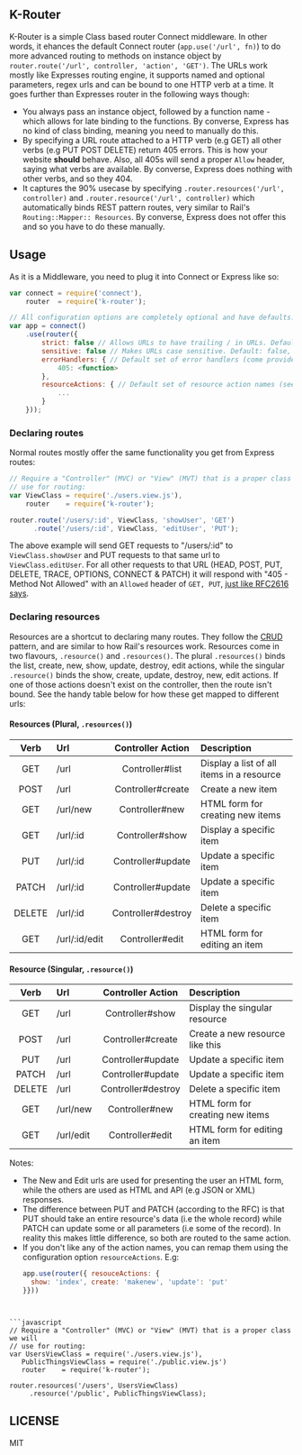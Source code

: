 K-Router
----------

K-Router is a simple Class based router Connect middleware. In other words, it
ehances the default Connect router (`app.use('/url', fn)`) to do more advanced
routing to methods on instance object by
`router.route('/url', controller, 'action', 'GET')`. The URLs work mostly like
Expresses routing engine, it supports named and optional parameters, regex urls
and can be bound to one HTTP verb at a time. It goes further than Expresses
router in the following ways though:

 - You always pass an instance object, followed by a function name - which
   allows for late binding to the functions. By converse, Express has no kind of
   class binding, meaning you need to manually do this.
 - By specifying a URL route attached to a HTTP verb (e.g GET) all other verbs
   (e.g PUT POST DELETE) return 405 errors. This is how your website **should**
   behave. Also, all 405s will send a proper `Allow` header, saying what verbs
   are available. By converse, Express does nothing with other verbs, and so
   they 404.
 - It captures the 90% usecase by specifying `.router.resources('/url',
   controller)` and `.router.resource('/url', controller)` which automatically
   binds REST pattern routes, very similar to Rail's `Routing::Mapper::
   Resources`. By converse, Express does not offer this and so you have to do
   these manually.

Usage
-----

As it is a Middleware, you need to plug it into Connect or Express like so:

```javascript
var connect = require('connect'),
    router  = require('k-router');

// All configuration options are completely optional and have defaults.
var app = connect()
    .use(router({
        strict: false // Allows URLs to have trailing / in URLs. Default: false,
        sensitive: false // Makes URLs case sensitive. Default: false,
        errorHandlers: { // Default set of error handlers (come provided)
            405: <function>
        },
        resourceActions: { // Default set of resource action names (see resources)
            ...
        }
    }));
```

### Declaring routes

Normal routes mostly offer the same functionality you get from Express routes:

```javascript
// Require a "Controller" (MVC) or "View" (MVT) that is a proper class we will
// use for routing:
var ViewClass = require('./users.view.js'),
    router    = require('k-router');

router.route('/users/:id', ViewClass, 'showUser', 'GET')
      .route('/users/:id', ViewClass, 'editUser', 'PUT');
```

The above example will send GET requests to "/users/:id" to `ViewClass.showUser`
and PUT requests to that same url to `ViewClass.editUser`. For all other
requests to that URL (HEAD, POST, PUT, DELETE, TRACE, OPTIONS, CONNECT & PATCH)
it will respond with "405 - Method Not Allowed" with an `Allowed` header of
`GET, PUT`, [just like RFC2616 says][rfc2616].

### Declaring resources

Resources are a shortcut to declaring many routes. They follow the
[CRUD](http://en.wikipedia.org/wiki/Crud) pattern, and are similar to how Rail's resources work.
Resources come in two flavours, `.resource()` and `.resources()`. The plural `.resources()` binds
the list, create, new, show, update, destroy, edit actions, while the singular `.resource()`
binds the show, create, update, destroy, new, edit actions. If one of those actions doesn't exist
on the controller, then the route isn't bound. See the handy table below for how these get mapped
to different urls:

#### Resources (Plural, `.resources()`)
| Verb   | Url           | Controller Action  | Description                               |
|:------:|:--------------|:------------------:|:------------------------------------------|
| GET    | /url          | Controller#list    | Display a list of all items in a resource |
| POST   | /url          | Controller#create  | Create a new item                         |
| GET    | /url/new      | Controller#new     | HTML form for creating new items          |
| GET    | /url/:id      | Controller#show    | Display a specific item                   |
| PUT    | /url/:id      | Controller#update  | Update a specific item                    |
| PATCH  | /url/:id      | Controller#update  | Update a specific item                    |
| DELETE | /url/:id      | Controller#destroy | Delete a specific item                    |
| GET    | /url/:id/edit | Controller#edit    | HTML form for editing an item             |

#### Resource (Singular, `.resource()`)
| Verb   | Url       | Controller Action  | Description                               |
|:------:|:----------|:------------------:|:------------------------------------------|
| GET    | /url      | Controller#show    | Display the singular resource             |
| POST   | /url      | Controller#create  | Create a new resource like this           |
| PUT    | /url      | Controller#update  | Update a specific item                    |
| PATCH  | /url      | Controller#update  | Update a specific item                    |
| DELETE | /url      | Controller#destroy | Delete a specific item                    |
| GET    | /url/new  | Controller#new     | HTML form for creating new items          |
| GET    | /url/edit | Controller#edit    | HTML form for editing an item             |

Notes:

- The New and Edit urls are used for presenting the user an HTML form, while the others are used
  as HTML and API (e.g JSON or XML) responses.
- The difference between PUT and PATCH (according to the RFC) is that PUT should take an entire
  resource's data (i.e the whole record) while PATCH can update some or all parameters (i.e some
  of the record). In reality this makes little difference, so both are routed to the same action.
- If you don't like any of the action names, you can remap them using the configuration option
  `resourceActions`. E.g:
  ```javascript
  app.use(router({ resouceActions: {
    show: 'index', create: 'makenew', 'update': 'put'
  }}))
 ```


```javascript
// Require a "Controller" (MVC) or "View" (MVT) that is a proper class we will
// use for routing:
var UsersViewClass = require('./users.view.js'),
    PublicThingsViewClass = require('./public.view.js')
    router    = require('k-router');

router.resources('/users', UsersViewClass)
      .resource('/public', PublicThingsViewClass);
```

LICENSE
-------

MIT

[rfc2616]: https://tools.ietf.org/html/rfc2616#page-66
[CRUD]: http://en.wikipedia.org/wiki/Crud
